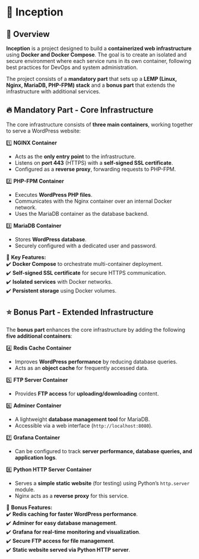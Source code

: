 # 🐳 Inception

## 📌 Overview
**Inception** is a project designed to build a **containerized web infrastructure** using **Docker and Docker Compose**. The goal is to create an isolated and secure environment where each service runs in its own container, following best practices for DevOps and system administration.  

The project consists of a **mandatory part** that sets up a **LEMP (Linux, Nginx, MariaDB, PHP-FPM) stack** and a **bonus part** that extends the infrastructure with additional services.

## 🔥 Mandatory Part - Core Infrastructure
The core infrastructure consists of **three main containers**, working together to serve a WordPress website:  

1️⃣ **NGINX Container**  
   - Acts as the **only entry point** to the infrastructure.  
   - Listens on **port 443** (HTTPS) with a **self-signed SSL certificate**.  
   - Configured as a **reverse proxy**, forwarding requests to PHP-FPM.  

2️⃣ **PHP-FPM Container**  
   - Executes **WordPress PHP files**.  
   - Communicates with the Nginx container over an internal Docker network.  
   - Uses the MariaDB container as the database backend.  

3️⃣ **MariaDB Container**  
   - Stores **WordPress database**.  
   - Securely configured with a dedicated user and password.  

🚀 **Key Features:**  
✔️ **Docker Compose** to orchestrate multi-container deployment.  
✔️ **Self-signed SSL certificate** for secure HTTPS communication.  
✔️ **Isolated services** with Docker networks.  
✔️ **Persistent storage** using Docker volumes.  

## ⭐ Bonus Part - Extended Infrastructure  
The **bonus part** enhances the core infrastructure by adding the following **five additional containers**:  

4️⃣ **Redis Cache Container**  
   - Improves **WordPress performance** by reducing database queries.  
   - Acts as an **object cache** for frequently accessed data.  

5️⃣ **FTP Server Container**  
   - Provides **FTP access** for **uploading/downloading** content.  

6️⃣ **Adminer Container**  
   - A lightweight **database management tool** for MariaDB.  
   - Accessible via a web interface (`http://localhost:8080`).  

7️⃣ **Grafana Container**  
   - Can be configured to track **server performance, database queries, and application logs**.  

8️⃣ **Python HTTP Server Container**  
   - Serves a **simple static website** (for testing) using Python’s `http.server` module.  
   - Nginx acts as a **reverse proxy** for this service.  

🚀 **Bonus Features:**  
✔️ **Redis caching for faster WordPress performance**.  
✔️ **Adminer for easy database management**.  
✔️ **Grafana for real-time monitoring and visualization**.  
✔️ **Secure FTP access for file management**.  
✔️ **Static website served via Python HTTP server**.
